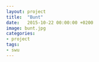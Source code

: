 ```yaml
---
layout: project
title:  "Bunt"
date:   2015-10-22 00:00:00 +0200
image: bunt.jpg
categories:
- project
tags:
- swu
---
```

